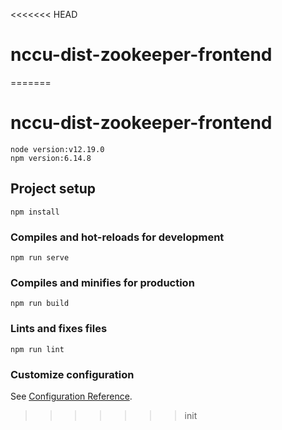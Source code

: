 <<<<<<< HEAD
# nccu-dist-zookeeper-frontend
=======
# nccu-dist-zookeeper-frontend
```
node version:v12.19.0
npm version:6.14.8
```
## Project setup
```
npm install
```

### Compiles and hot-reloads for development
```
npm run serve
```

### Compiles and minifies for production
```
npm run build
```

### Lints and fixes files
```
npm run lint
```

### Customize configuration
See [Configuration Reference](https://cli.vuejs.org/config/).
>>>>>>> init
